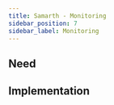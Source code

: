 ```yaml
---
title: Samarth - Monitoring
sidebar_position: 7
sidebar_label: Monitoring
---
```


## Need

## Implementation